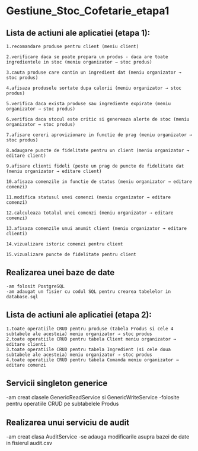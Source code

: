 # Gestiune_Stoc_Cofetarie_etapa1

## Lista de actiuni ale aplicatiei (etapa 1):
    1.recomandare produse pentru client (meniu client)

    2.verificare daca se poate prepara un produs - daca are toate ingredientele in stoc (meniu organizator → stoc produs)

    3.cauta produse care contin un ingredient dat (meniu organizator → stoc produs)

    4.afisaza produsele sortate dupa calorii (meniu organizator → stoc produs)

    5.verifica daca exista produse sau ingrediente expirate (meniu organizator → stoc produs)

    6.verifica daca stocul este critic si genereaza alerte de stoc (meniu organizator → stoc produs)

    7.afisare cereri aprovizionare in functie de prag (meniu organizator → stoc produs)

    8.adaugare puncte de fidelitate pentru un client (meniu organizator → editare client)

    9.afisare clienti fideli (peste un prag de puncte de fidelitate dat  (meniu organizator → editare client)

    10.afisaza comenzile in functie de status (meniu organizator → editare comenzi)

    11.modifica statusul unei comenzi (meniu organizator → editare comenzi)

    12.calculeaza totalul unei comenzi (meniu organizator → editare comenzi)

    13.afisaza comenzile unui anumit client (meniu organizator → editare clienti)

    14.vizualizare istoric comenzi pentru client

    15.vizualizare puncte de fidelitate pentru client


## Realizarea unei baze de date
    -am folosit PostgreSQL
    -am adaugat un fisier cu codul SQL pentru crearea tabelelor in database.sql

## Lista de actiuni ale aplicatiei (etapa 2):
    1.toate operatiile CRUD pentru produse (tabela Produs si cele 4 subtabele ale acesteia) meniu organizator → stoc produs
    2.toate operatiile CRUD pentru tabela Client meniu organizator → editare clienti
    3.toate operatiile CRUD pentru tabela Ingredient (si cele doua subtabele ale acesteia) meniu organizator → stoc produs
    4.toate operatiile CRUD pentru tabela Comanda meniu organizator → editare comenzi

## Servicii singleton generice
  -am creat clasele GenericReadService si GenericWriteService
  -folosite pentru operatiile CRUD pe subtabelele Produs


## Realizarea unui serviciu de audit
  -am creat clasa AuditService
  -se adauga modificarile asupra bazei de date in fisierul audit.csv
